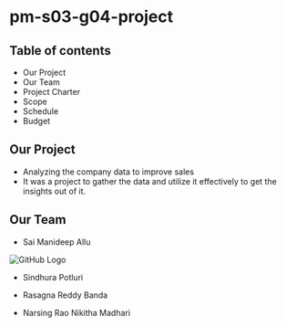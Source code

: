 # pm-s03-g04-project

## Table of contents
*  Our Project
*  Our Team
*  Project Charter
*  Scope
*  Schedule
*  Budget

## Our Project
*  Analyzing the company data to improve sales
*  It was a project to gather the data and utilize it effectively to get the insights out of it.

## Our Team
*  Sai Manideep Allu

![GitHub Logo](/images/logo.png)
*  Sindhura Potluri

*  Rasagna Reddy Banda

*  Narsing Rao Nikitha Madhari
